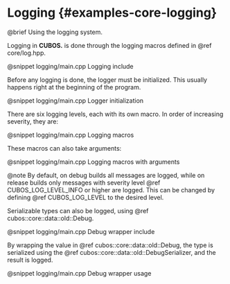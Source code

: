 # Logging {#examples-core-logging}

@brief Using the logging system.

Logging in **CUBOS.** is done through the logging macros defined in @ref core/log.hpp.

@snippet logging/main.cpp Logging include

Before any logging is done, the logger must be initialized.
This usually happens right at the beginning of the program.

@snippet logging/main.cpp Logger initialization

There are six logging levels, each with its own macro.
In order of increasing severity, they are:

@snippet logging/main.cpp Logging macros

These macros can also take arguments:

@snippet logging/main.cpp Logging macros with arguments

@note By default, on debug builds all messages are logged, while on release builds only messages with
severity level @ref CUBOS_LOG_LEVEL_INFO or higher are logged. This can be changed by defining
@ref CUBOS_LOG_LEVEL to the desired level.

Serializable types can also be logged, using @ref cubos::core::data::old::Debug.

@snippet logging/main.cpp Debug wrapper include

By wrapping the value in @ref cubos::core::data::old::Debug, the type is serialized using the
@ref cubos::core::data::old::DebugSerializer, and the result is logged.

@snippet logging/main.cpp Debug wrapper usage